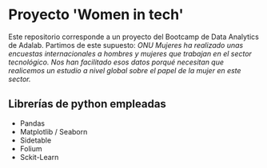 # Proyecto 'Women in tech' 

Este repositorio corresponde a un proyecto del Bootcamp de Data Analytics de Adalab.
Partimos de este supuesto: *ONU Mujeres ha realizado unas encuestas internacionales a hombres y mujeres que trabajan en el sector tecnológico. Nos han facilitado esos datos porqué necesitan que realicemos un estudio a nivel global sobre el papel de la mujer en este sector.*

## Librerías de python empleadas
- Pandas
- Matplotlib / Seaborn
- Sidetable
- Folium
- Sckit-Learn
